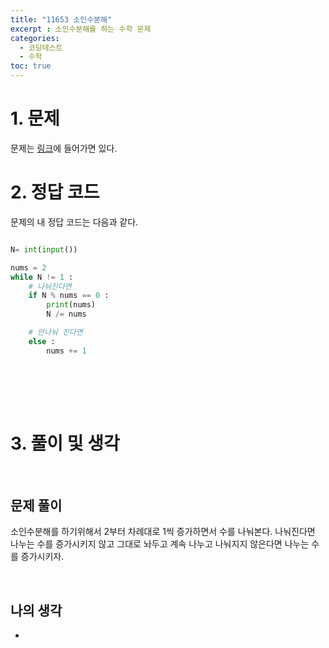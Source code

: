```yaml
---
title: "11653 소인수분해"
excerpt : 소인수분해를 하는 수학 문제
categories:
  - 코딩테스트
  - 수학
toc: true
---
```

  
# 1. 문제
문제는 [링크](https://www.acmicpc.net/problem/11653)에 들어가면 있다.

# 2. 정답 코드

문제의 내 정답 코드는 다음과 같다.

```python

N= int(input())

nums = 2
while N != 1 :
    # 나눠진다면
    if N % nums == 0 :
        print(nums)
        N /= nums

    # 안나눠 진다면
    else :
        nums += 1



```

<br/><br/><br/>

# 3. 풀이 및 생각

<br/>

## 문제 풀이

소인수분해를 하기위해서 2부터 차례대로 1씩 증가하면서 수를 나눠본다.
나눠진다면 나누는 수를 증가시키지 않고 그대로 놔두고 계속 나누고
나눠지지 않은다면 나누는 수를 증가시키자.

<br/> 

## 나의 생각
-